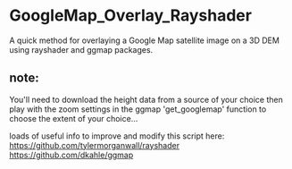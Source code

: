 # GoogleMap_Overlay_Rayshader
A quick method for overlaying a Google Map satellite image on a  3D DEM using rayshader and ggmap packages.

## note:
You'll need to download the height data from a source of your choice then play with the zoom settings in the ggmap 'get_googlemap' function to choose the extent of your choice...

loads of useful info to improve and modify this script here:
https://github.com/tylermorganwall/rayshader
https://github.com/dkahle/ggmap

